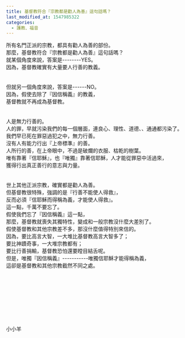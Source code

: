 ```yaml
---
title: 基督教符合『宗教都是勸人為善』這句話嗎？
last_modified_at: 1547985322
categories:
  - 護教、福音
---
```


所有名門正派的宗教，都具有勸人為善的部份。<br>那麼，基督教符合『宗教都是勸人為善』這句話嗎？<br><!--more-->就某個角度來說，答案是--------YES。<br>因為，基督教確實有大量要人行善的教義。<br><br><br>但就另一個角度來說，答案是------NO。<br>因為，假使去除了『因信稱義』的教義，<br>基督教就不再成為基督教。<br><br><br>人是無力行善的。<br>人的罪，早就污染我們的每一個層面，連良心、理性、道德、、通通都污染了。<br>我們早已死在罪惡過犯之中，無力行善。<br>沒有人有能力行出『上帝標準』的善。<br>人所行的善，在上帝眼中，不過是破爛的衣服、枯乾的樹葉。<br>唯有靠著『信耶穌』，也『唯獨』靠著信耶穌，人才能從罪惡中活過來，<br>獲得行出真正善行的意志與力量。<br><br><br>世上其他正派宗教，確實都是勸人為善。<br>但基督教很特殊，強調的是『行善不能使人得救』，<br>反而必須『信耶穌而得稱為義，才能使人得救』。<br>這一點，千萬不要忘了。<br>假使我們忘了『因信稱義』這一點，<br>那麼，基督教就喪失其獨特性，變成和一般宗教沒什麼大差別了。<br>假使基督教和其他宗教差不多，那沒什麼值得特別來信的。<br>因為，要比高言大智，一大堆比基督教高言大智多了；<br>要比神蹟奇事，一大堆宗教都有；<br>要比行善捐輸，基督教恐怕還要瞠目結舌呢。<br>但是，唯獨『因信稱義』-----------唯獨信耶穌才能得稱為義，<br>這卻是基督教和其他宗教截然不同之處。<br><br><br><br><br><br><br><br><br><br>小小羊<br><br><br><br><br>
